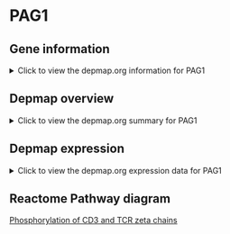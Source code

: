 <h1>PAG1</h1>

<h2>Gene information</h2>
<details>
  <summary>Click to view the depmap.org information for PAG1</summary>
  <iframe src="https://depmap.org/portal/gene/PAG1?tab=about" style="border:none;width:100%;height:800px"></iframe>
</details>

<h2>Depmap overview</h2>
<details>
  <summary>Click to view the depmap.org summary for PAG1</summary>
  <iframe src="https://depmap.org/portal/gene/PAG1?tab=overview" style="border:none;width:100%;height:800px"></iframe>
</details>

<h2>Depmap expression</h2>
<details>
  <summary>Click to view the depmap.org expression data for PAG1</summary>
  <iframe src="https://depmap.org/portal/gene/PAG1?tab=characterization" style="border:none;width:100%;height:800px"></iframe>
</details>



<h2>Reactome Pathway diagram</h2>
<a href="https://reactome.org/PathwayBrowser/#/R-HSA-202427">Phosphorylation of CD3 and TCR zeta chains</a>



